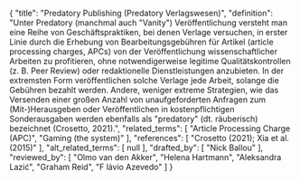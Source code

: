 {
    "title": "Predatory Publishing (Predatory Verlagswesen)",
    "definition": "Unter Predatory (manchmal auch \"Vanity\") Veröffentlichung versteht man eine Reihe von Geschäftspraktiken, bei denen Verlage versuchen, in erster Linie durch die Erhebung von Bearbeitungsgebühren für Artikel (article processing charges, APCs) von der Veröffentlichung wissenschaftlicher Arbeiten zu profitieren, ohne notwendigerweise legitime Qualitätskontrollen (z. B. Peer Review) oder redaktionelle Dienstleistungen anzubieten. In der extremsten Form veröffentlichen solche Verlage jede Arbeit, solange die Gebühren bezahlt werden. Andere, weniger extreme Strategien, wie das Versenden einer großen Anzahl von unaufgeforderten Anfragen zum (Mit-)Herausgeben oder Veröffentlichen in kostenpflichtigen Sonderausgaben werden ebenfalls als \"predatory\" (dt. räuberisch) bezeichnet (Crosetto, 2021).",
    "related_terms": [
        "Article Processing Charge (APC)",
        "Gaming (the system)"
    ],
    "references": [
        "Crosetto (2021); Xia et al. (2015)"
    ],
    "alt_related_terms": [
        null
    ],
    "drafted_by": [
        "Nick Ballou"
    ],
    "reviewed_by": [
        "Olmo van den Akker",
        "Helena Hartmann",
        "Aleksandra Lazić",
        "Graham Reid",
        "F lávio Azevedo"
    ]
}
